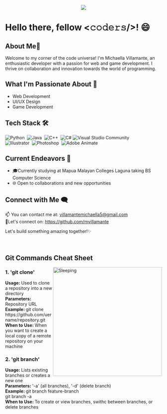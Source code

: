 <!-- Header Image -->
<p align="center">
    <img src="https://im4.ezgif.com/tmp/ezgif-4-dd1633df8a.gif">
</p>


<h1> Hello there, fellow <𝚌𝚘𝚍𝚎𝚛𝚜/>! 😄 </h1>

## About Me🚀
Welcome to my corner of the code universe! I'm Michaella Villamante, an enthusiastic developer with a passion for web and game development. I thrive on collaboration and innovation towards the world of programming.

## What I'm Passionate About 🌟
<ul>
  <li>Web Development</li>
  <li>UI/UX Design</li>
  <li>Game Development</li>
</ul>

##  Tech Stack 🛠

![Python](https://img.shields.io/badge/Python-yellow?logo=python&style=flat)&nbsp;
![Java](https://img.shields.io/badge/-Java-31572c?style=flat&logo=Java&logoColor=FFA518)&nbsp;
![C++](https://img.shields.io/badge/-C++-white?style=flat&logo=C%2B%2B&logoColor=00599C)&nbsp;
![C#](https://img.shields.io/badge/C%23-blue?logo=c#-sharp&style=flat)
![Visual Studio Community](https://img.shields.io/badge/Visual%20Studio%20Community-3c096c?logo=visual-studio&style=flat)
<br>
![Illustrator](https://img.shields.io/badge/-Illustrator-333333?style=flat&logo=adobe-illustrator)&nbsp;
![Photoshop](https://img.shields.io/badge/-Photoshop-003049?style=flat&logo=adobe-photoshop)&nbsp;
![Adobe Animate](https://img.shields.io/badge/-Animate-780000?&style=flat&logo=adobe-animate)&nbsp;


## Current Endeavors 💼
- 🎓Currently studying at Mapua Malayan Colleges Laguna taking BS Computer Science
- 🌐 Open to collaborations and new opportunities


## Connect with Me 🗨️
📫 You can contact me at: villamantemichaella5@gmail.com <br>
🔗Let's connect on: https://github.com/mvillamante

Let's build something amazing together!✨ <br><br><br>

<h2>Git Commands Cheat Sheet</h2>

<img alt="Sleeping" src="https://i.pinimg.com/originals/9a/76/e5/9a76e5740ca1f0e708de4e55ce651995.gif" align="right" width="350"/>
<p align="center">
</p>
<h3>1. 'git clone'</h3>
<b>Usage: </b> Used to clone a repository into a new directory <br>
<b>Parameters: </b> Repository URL <br>
<b> Example: </b> git clone https://github.com/uername/repository.git <br>
<b>When to Use: </b> When you want to create a local copy of a remote repository on your machine <br>


<h3>2. 'git branch'</h3>
<b>Usage: </b> Lists existing branches or creates a new one <br>
<b>Parameters: </b> '-a' (all branches), '-d' (delete branch) <br>
<b> Example: </b> git branch feature-branch <br>
    git branch -a <br>
<b>When to Use: </b> To create or view branches, swithc between branches, or delete branches <br>

